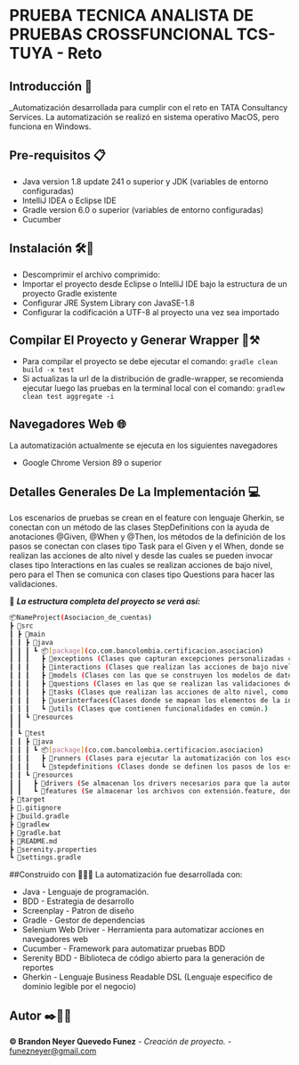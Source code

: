 # **PRUEBA TECNICA ANALISTA DE PRUEBAS CROSSFUNCIONAL TCS-TUYA** - Reto

## Introducción 📖
_Automatización desarrollada para cumplir con el reto en TATA Consultancy Services.
La automatización se realizó en sistema operativo MacOS, pero funciona en Windows.

## Pre-requisitos 📋
- Java version 1.8 update 241 o superior y JDK (variables de entorno configuradas)
- IntelliJ IDEA  o Eclipse IDE  
- Gradle version 6.0 o superior (variables de entorno configuradas)
- Cucumber


## Instalación 🛠️🔩
- Descomprimir el archivo comprimido:
- Importar el proyecto desde Eclipse o IntelliJ IDE bajo la estructura de un proyecto Gradle existente 
- Configurar JRE System Library con JavaSE-1.8
- Configurar la codificación a UTF-8 al proyecto una vez sea importado

## Compilar El Proyecto y Generar Wrapper 🚧⚒️ 
- Para compilar el proyecto se debe ejecutar el comando:
```gradle clean build -x test```
- Si actualizas la url de la distribución de gradle-wrapper, se recomienda ejecutar luego las pruebas en la terminal local con el comando: 
```gradlew clean test aggregate -i```

## Navegadores Web 🌐
La automatización actualmente se ejecuta en los siguientes navegadores
- Google Chrome Version 89 o superior

## Detalles Generales De La Implementación  💻
Los escenarios de pruebas se crean en el feature con lenguaje Gherkin, se conectan con un método de las clases StepDefinitions con la ayuda de anotaciones @Given, @When y @Then, los métodos de la definición de los pasos se conectan con clases tipo Task para el Given y el When, donde se realizan las acciones de alto nivel y desde las cuales se pueden invocar clases tipo Interactions en las cuales se realizan acciones de bajo nivel, pero para el Then se comunica con clases tipo Questions para hacer las validaciones.


🚧 **_La estructura completa del proyecto se verá así:_**

   ```bash
   📦NameProject(Asociacion_de_cuentas)
   ┣ 📂src
   ┃ ┣ 📂main
   ┃ ┃ ┣ 📂java
   ┃ ┃ ┃ ┗ 📦[package](co.com.bancolombia.certificacion.asociacion)
   ┃ ┃ ┃   ┣ 📂exceptions (Clases que capturan excepciones personalizadas cuando falla la automatización y no encuentra un campo esperado.
   ┃ ┃ ┃   ┣ 📂interactions (Clases que realizan las acciones de bajo nivel, como lo es escribir texto en campos, hacer clicks, entre otros.) 
   ┃ ┃ ┃   ┣ 📂models (Clases con las que se construyen los modelos de datos) 
   ┃ ┃ ┃   ┣ 📂questions (Clases en las que se realizan las validaciones de los escenarios)
   ┃ ┃ ┃   ┣ 📂tasks (Clases que realizan las acciones de alto nivel, como ingresar datos de un formulario, etc.)
   ┃ ┃ ┃   ┣ 📂userinterfaces(Clases donde se mapean los elementos de la interfaz de usuario, es decir los elementos web.) 
   ┃ ┃ ┃   ┗ 📂utils (Clases que contienen funcionalidades en común.)
   ┃ ┃ ┗ 📂resources
   ┃ ┃ 
   ┃ ┗ 📂test
   ┃ ┃ ┣ 📂java
   ┃ ┃ ┃ ┗ 📦[package](co.com.bancolombia.certificacion.asociacion) 
   ┃ ┃ ┃   ┣ 📂runners (Clases para ejecutar la automatización con los escenarios indicados en el feature.)
   ┃ ┃ ┃   ┗ 📂stepdefinitions (Clases donde se definen los pasos de los escenarios a ejecutar en la automatización.)
   ┃ ┃ ┗ 📂resources
   ┃ ┃   ┣ 📂drivers (Se almacenan los drivers necesarios para que la automatización puede ejecutarse en los navegadores web.)
   ┃ ┃   ┗ 📂features (Se almacenar los archivos con extensión.feature, donde se redactan las historias de usuario.)
   ┣ 📂target
   ┣ 📜.gitignore
   ┣ 📜build.gradle
   ┣ 📜gradlew
   ┣ 📜gradle.bat
   ┣ 📜README.md
   ┣ 📜serenity.properties
   ┗ 📜settings.gradle
```

##Construido con 👨🏻‍💻
 La automatización fue desarrollada con:
 - Java - Lenguaje de programación.
 - BDD - Estrategia de desarrollo
 - Screenplay - Patron de diseño
 - Gradle - Gestor de dependencias
 - Selenium Web Driver - Herramienta para  automatizar acciones en navegadores web
 - Cucumber - Framework para automatizar pruebas BDD
 - Serenity BDD - Biblioteca de código abierto para la generación de reportes
 - Gherkin - Lenguaje Business Readable DSL (Lenguaje especifico de dominio legible por el negocio)

## Autor ✒️👨🏻‍
 **©️ Brandon Neyer Quevedo Funez** - *Creación de proyecto.* - [funezneyer@gmail.com](#bquevedo)

